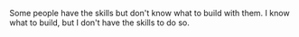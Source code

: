 Some people have the skills but don't know what to build with them. I know what to build, but I don't have the skills to do so.

<!---
nxhxttxr/nxhxttxr is a ✨ special ✨ repository because its `README.md` (this file) appears on your GitHub profile.
You can click the Preview link to take a look at your changes.
--->
